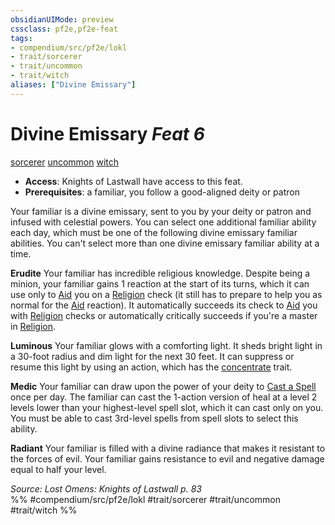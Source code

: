 ```yaml
---
obsidianUIMode: preview
cssclass: pf2e,pf2e-feat
tags:
- compendium/src/pf2e/lokl
- trait/sorcerer
- trait/uncommon
- trait/witch
aliases: ["Divine Emissary"]
---
```

# Divine Emissary  *Feat 6*  
[sorcerer](../../rules/traits/sorcerer.md)  [uncommon](../../rules/traits/uncommon.md)  [witch](../../rules/traits/witch-apg.md)  

- **Access**: Knights of Lastwall have access to this feat.
- **Prerequisites**: a familiar, you follow a good-aligned deity or patron

Your familiar is a divine emissary, sent to you by your deity or patron and infused with celestial powers. You can select one additional familiar ability each day, which must be one of the following divine emissary familiar abilities. You can't select more than one divine emissary familiar ability at a time.

**Erudite** Your familiar has incredible religious knowledge. Despite being a minion, your familiar gains 1 reaction at the start of its turns, which it can use only to [Aid](../../rules/actions/aid.md) you on a [Religion](../skills.md#Religion) check (it still has to prepare to help you as normal for the [Aid](../../rules/actions/aid.md) reaction). It automatically succeeds its check to [Aid](../../rules/actions/aid.md) you with [Religion](../skills.md#Religion) checks or automatically critically succeeds if you're a master in [Religion](../skills.md#Religion).

**Luminous** Your familiar glows with a comforting light. It sheds bright light in a 30-foot radius and dim light for the next 30 feet. It can suppress or resume this light by using an action, which has the [concentrate](../../rules/traits/concentrate.md) trait.

**Medic** Your familiar can draw upon the power of your deity to [Cast a Spell](../../rules/actions/cast-a-spell.md) once per day. The familiar can cast the 1-action version of heal at a level 2 levels lower than your highest-level spell slot, which it can cast only on you. You must be able to cast 3rd-level spells from spell slots to select this ability.

**Radiant** Your familiar is filled with a divine radiance that makes it resistant to the forces of evil. Your familiar gains resistance to evil and negative damage equal to half your level.

*Source: Lost Omens: Knights of Lastwall p. 83*  
%% #compendium/src/pf2e/lokl #trait/sorcerer #trait/uncommon #trait/witch %%
